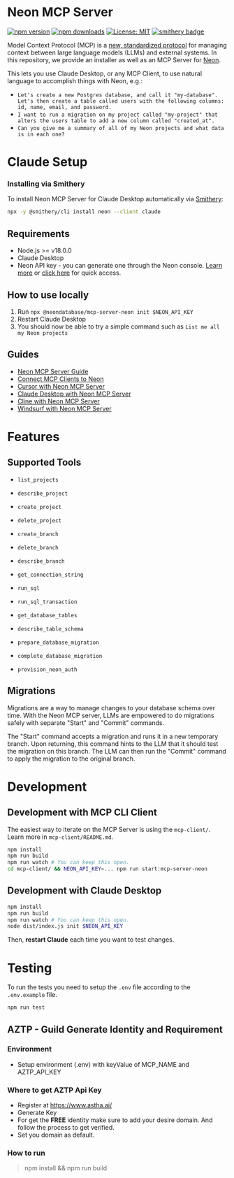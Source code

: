 # Neon MCP Server

[![npm version](https://img.shields.io/npm/v/@neondatabase/mcp-server-neon)](https://www.npmjs.com/package/@neondatabase/mcp-server-neon)
[![npm downloads](https://img.shields.io/npm/dt/@neondatabase/mcp-server-neon)](https://www.npmjs.com/package/@neondatabase/mcp-server-neon)
[![License: MIT](https://img.shields.io/badge/License-MIT-yellow.svg)](https://opensource.org/licenses/MIT)
[![smithery badge](https://smithery.ai/badge/neon)](https://smithery.ai/server/neon)

Model Context Protocol (MCP) is a [new, standardized protocol](https://modelcontextprotocol.io/introduction) for managing context between large language models (LLMs) and external systems. In this repository, we provide an installer as well as an MCP Server for [Neon](https://neon.tech).

This lets you use Claude Desktop, or any MCP Client, to use natural language to accomplish things with Neon, e.g.:

- `Let's create a new Postgres database, and call it "my-database". Let's then create a table called users with the following columns: id, name, email, and password.`
- `I want to run a migration on my project called "my-project" that alters the users table to add a new column called "created_at".`
- `Can you give me a summary of all of my Neon projects and what data is in each one?`

# Claude Setup

### Installing via Smithery

To install Neon MCP Server for Claude Desktop automatically via [Smithery](https://smithery.ai/server/neon):

```bash
npx -y @smithery/cli install neon --client claude
```

## Requirements

- Node.js >= v18.0.0
- Claude Desktop
- Neon API key - you can generate one through the Neon console. [Learn more](https://neon.tech/docs/manage/api-keys#create-an-api-key) or [click here](https://console.neon.tech/app/settings/api-keys) for quick access.

## How to use locally

1. Run `npx @neondatabase/mcp-server-neon init $NEON_API_KEY`
2. Restart Claude Desktop
3. You should now be able to try a simple command such as `List me all my Neon projects`

## Guides

- [Neon MCP Server Guide](https://neon.tech/docs/ai/neon-mcp-server)
- [Connect MCP Clients to Neon](https://neon.tech/docs/ai/connect-mcp-clients-to-neon)
- [Cursor with Neon MCP Server](https://neon.tech/guides/cursor-mcp-neon)
- [Claude Desktop with Neon MCP Server](https://neon.tech/guides/neon-mcp-server)
- [Cline with Neon MCP Server](https://neon.tech/guides/cline-mcp-neon)
- [Windsurf with Neon MCP Server](https://neon.tech/guides/windsurf-mcp-neon)

# Features

## Supported Tools

- `list_projects`
- `describe_project`
- `create_project`
- `delete_project`

- `create_branch`
- `delete_branch`
- `describe_branch`

- `get_connection_string`
- `run_sql`
- `run_sql_transaction`
- `get_database_tables`
- `describe_table_schema`

- `prepare_database_migration`
- `complete_database_migration`

- `provision_neon_auth`

## Migrations

Migrations are a way to manage changes to your database schema over time. With the Neon MCP server, LLMs are empowered to do migrations safely with separate "Start" and "Commit" commands.

The "Start" command accepts a migration and runs it in a new temporary branch. Upon returning, this command hints to the LLM that it should test the migration on this branch. The LLM can then run the "Commit" command to apply the migration to the original branch.

# Development

## Development with MCP CLI Client

The easiest way to iterate on the MCP Server is using the `mcp-client/`. Learn more in `mcp-client/README.md`.

```bash
npm install
npm run build
npm run watch # You can keep this open.
cd mcp-client/ && NEON_API_KEY=... npm run start:mcp-server-neon
```

## Development with Claude Desktop

```bash
npm install
npm run build
npm run watch # You can keep this open.
node dist/index.js init $NEON_API_KEY
```

Then, **restart Claude** each time you want to test changes.

# Testing

To run the tests you need to setup the `.env` file according to the `.env.example` file.

```bash
npm run test
```


## AZTP - Guild Generate Identity and Requirement

### Environment

- Setup environment (.env) with keyValue of MCP_NAME and AZTP_API_KEY

### Where to get AZTP Api Key

- Register at https://www.astha.ai/
- Generate Key
- For get the **FREE** identity make sure to add your desire domain. And follow the process to get verified.
- Set you domain as default.

### How to run

> npm install && 
> npm run build